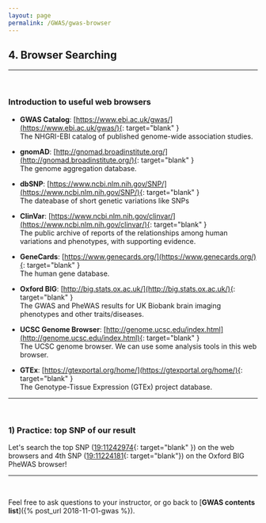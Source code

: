 ```yaml
---
layout: page
permalink: /GWAS/gwas-browser
---
```


## **4. Browser Searching**

---
<br>

### **Introduction to useful web browsers**

- **GWAS Catalog**: [https://www.ebi.ac.uk/gwas/](https://www.ebi.ac.uk/gwas/){: target="blank" }  
The NHGRI-EBI catalog of published genome-wide association studies.

- **gnomAD**: [http://gnomad.broadinstitute.org/](http://gnomad.broadinstitute.org/){: target="blank" }  
The genome aggregation database.

- **dbSNP**: [https://www.ncbi.nlm.nih.gov/SNP/](https://www.ncbi.nlm.nih.gov/SNP/){: target="blank" }  
The dateabase of short genetic variations like SNPs

- **ClinVar**: [https://www.ncbi.nlm.nih.gov/clinvar/](https://www.ncbi.nlm.nih.gov/clinvar/){: target="blank" }  
The public archive of reports of the relationships among human variations and phenotypes, with supporting evidence.

- **GeneCards**: [https://www.genecards.org/](https://www.genecards.org/){: target="blank" }  
The human gene database.

- **Oxford BIG**: [http://big.stats.ox.ac.uk/](http://big.stats.ox.ac.uk/){: target="blank" }  
The GWAS and PheWAS results for UK Biobank brain imaging phenotypes and other traits/diseases.

- **UCSC Genome Browser**: [http://genome.ucsc.edu/index.html](http://genome.ucsc.edu/index.html){: target="blank" }  
The UCSC genome browser. We can use some analysis tools in this web browser.

- **GTEx**: [https://gtexportal.org/home/](https://gtexportal.org/home/){: target="blank" }  
The Genotype-Tissue Expression (GTEx) project database.

---
<br>

### **1) Practice: top SNP of our result**

Let's search the top SNP ([19:11242974](http://gnomad.broadinstitute.org/variant/19-11242974-G-C){: target="blank" }) on the web browsers and 4th SNP ([19:11224181](http://big.stats.ox.ac.uk/variant/19:11224181-C-T){: target="blank"}) on the Oxford BIG PheWAS browser!

---
<br>

Feel free to ask questions to your instructor,
or go back to [**GWAS contents list**]({% post_url 2018-11-01-gwas %}).
